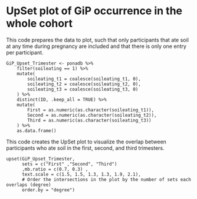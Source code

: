 # UpSet plot of GiP occurrence in the whole cohort

This code prepares the data to plot, such that only participants that ate soil at any time during pregnancy are included and that there is only one entry per participant.

```{r}
GiP_Upset_Trimester <- ponadb %>%
    filter(soileating == 1) %>%
    mutate(
        soileating_t1 = coalesce(soileating_t1, 0),
        soileating_t2 = coalesce(soileating_t2, 0),
        soileating_t3 = coalesce(soileating_t3, 0)
    ) %>%
    distinct(ID, .keep_all = TRUE) %>%
    mutate(
        First = as.numeric(as.character(soileating_t1)),
        Second = as.numeric(as.character(soileating_t2)),
        Third = as.numeric(as.character(soileating_t3))
    ) %>%
    as.data.frame()
```

This code creates the UpSet plot to visualize the overlap between participants who ate soil in the first, second, and third trimesters.

```{r}
upset(GiP_Upset_Trimester, 
      sets = c("First" ,"Second", "Third")
      ,mb.ratio = c(0.7, 0.3) ,
      text.scale = c(1.5, 1.5, 1.3, 1.3, 1.9, 2.1), 
      # Order the intersections in the plot by the number of sets each overlaps (degree)
      order.by = "degree")
```
